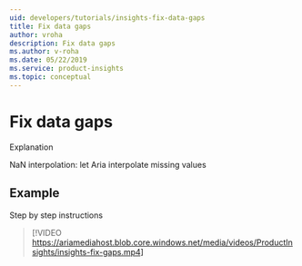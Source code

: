 ```yaml
---
uid: developers/tutorials/insights-fix-data-gaps
title: Fix data gaps
author: vroha
description: Fix data gaps
ms.author: v-roha
ms.date: 05/22/2019
ms.service: product-insights
ms.topic: conceptual
---
```

# Fix data gaps

Explanation
    
NaN interpolation: let Aria interpolate missing values

## Example

Step by step instructions

> [!VIDEO https://ariamediahost.blob.core.windows.net/media/videos/ProductInsights/insights-fix-gaps.mp4]
